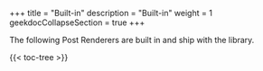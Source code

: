 +++
title = "Built-in"
description = "Built-in"
weight = 1
geekdocCollapseSection = true
+++

The following Post Renderers are built in and ship with the library.

{{< toc-tree >}}
